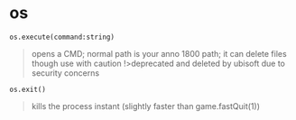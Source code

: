 # os
```
os.execute(command:string)
```
>opens a CMD; normal path is your anno 1800 path; it can delete files though use with caution
!>deprecated and deleted by ubisoft due to security concerns
```
os.exit()
```
>kills the process instant (slightly faster than game.fastQuit(1))